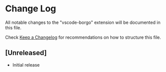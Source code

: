 # Change Log

All notable changes to the "vscode-borgo" extension will be documented in this file.

Check [Keep a Changelog](http://keepachangelog.com/) for recommendations on how to structure this file.

## [Unreleased]

- Initial release